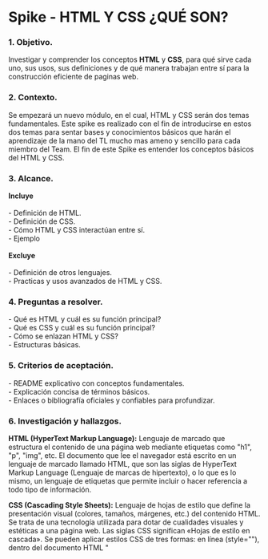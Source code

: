 <h1>Spike - HTML Y CSS ¿QUÉ SON?</h1>
<h3>1. Objetivo.</h3>
<p>Investigar y comprender los conceptos <b>HTML</b> y <b>CSS</b>, para qué sirve cada uno, sus usos, sus definiciones y de qué manera trabajan entre sí para la construcción eficiente de paginas web.</p>
<h3>2.  Contexto.</h3>
<p>Se empezará un nuevo módulo, en el cual, HTML y CSS serán dos temas fundamentales. Este spike es realizado con el fin de introducirse en estos dos temas para sentar bases y conocimientos básicos que harán el aprendizaje de la mano del TL mucho mas ameno y sencillo para cada miembro del Team. El fin de este Spike es entender los conceptos básicos del HTML y CSS.</p>
<h3>3. Alcance.</h3>
<p> <b>Incluye</b><br><br>- Definición de HTML.<br>- Definición de CSS.<br>- Cómo HTML y CSS interactúan entre sí.<br>- Ejemplo<br><br><b>Excluye</b><br><br>- Definición de otros lenguajes.<br>- Practicas y usos avanzados de HTML y CSS.</p>
<h3>4. Preguntas a resolver.</h3>
<p>- Qué es HTML y cuál es su función principal?<br>- Qué es CSS y cuál es su función principal?<br>- Cómo se enlazan HTML y CSS?<br>- Estructuras básicas.</p>
<h3>5. Criterios de aceptación.</h3>
<p>- README explicativo con conceptos fundamentales.<br>- Explicación concisa de términos básicos.<br>- Enlaces o bibliografía oficiales y confiables para profundizar.</p>
<h3>6. Investigación y hallazgos.</h3>
<p>
<b>HTML (HyperText Markup Language):</b> Lenguaje de marcado que estructura el contenido de una página web mediante etiquetas como "h1", "p", "img", etc.
El documento que lee el navegador está escrito en un lenguaje de marcado llamado HTML, que son las siglas de HyperText Markup Language (Lenguaje de marcas de hipertexto), o lo que es lo mismo, un lenguaje de etiquetas que permite incluir o hacer referencia a todo tipo de información.

<b>CSS (Cascading Style Sheets):</b> Lenguaje de hojas de estilo que define la presentación visual (colores, tamaños, márgenes, etc.) del contenido HTML. Se trata de una tecnología utilizada para dotar de cualidades visuales y estéticas a una página web. Las siglas CSS significan «Hojas de estilo en cascada». Se pueden aplicar estilos CSS de tres formas: en línea (style=""), dentro del documento HTML "<style>", o en un archivo externo "link". 

<b>CSS Y HTML:</b> Una página web es realmente un documento de texto. En dicho documento se escribe código HTML, con el que se que crea el contenido de una web. Por otro lado, existe el código CSS, que unido al código HTML permite darle forma, color, posición (y otras características visuales) a un documento web. HTML define el “qué” y CSS el “cómo se ve”.

<b>EJEMPLO:</b><br><br>
![Imagen ejemplo HTML](WhatsApp%20Image%202025-05-14%20at%207.50.06%20AM.jpeg)
![Imagen ejemplo CSS](WhatsApp%20Image%202025-05-14%20at%207.50.25%20AM.jpeg)
![Imagen ejemplo navegador](WhatsApp%20Image%202025-05-14%20at%207.51.03%20AM.jpeg)
</p>
<h3>7. Recomendaciones / Conclusiones</h3>
<p>•	HTML y CSS son tecnologías complementarias esenciales para cualquier desarrollo web.
	•	Se recomienda usar hojas de estilo externas para mantener una separación clara entre contenido y presentación.
	•	Este conocimiento es obligatorio antes de abordar temas más avanzados como diseño responsive o frameworks.</p>
<!-- git add .
git commit -m "spike"
git push origin main -->